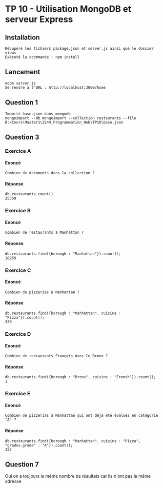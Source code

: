 # TP 10 - Utilisation MongoDB et serveur Express
## Installation
    Récupéré les fichiers package.json et server.js ainsi que le dossier views
    Exécuté la ccommande : npm install
## Lancement
    node server.js
    Se rendre à l'URL : http://localhost:3000/home
## Question 1 
    Importé base.json dans mongodb
    mongoimport --db mongoimport --collection restaurants --file D:\Cours\Master1\2244_Programmation_Web\TP10\base.json
## Question 3
### Exercice A
#### Enoncé 
    Combien de documents dans la collection ?
#### Réponse
    db.restaurants.count()
    25359
### Exercice B
#### Enoncé 
    Combien de restaurants à Manhattan ?
#### Réponse
    db.restaurants.find({borough : "Manhattan"}).count();
    10259
### Exercice C
#### Enoncé 
    Combien de pizzerias à Manhattan ? 
#### Réponse
    db.restaurants.find({borough : "Manhattan", cuisine : "Pizza"}).count();
    339
### Exercice D
#### Enoncé 
    Combien de restaurants Français dans le Bronx ?
#### Réponse
    db.restaurants.find({borough : "Bronx", cuisine : "French"}).count();
    1
### Exercice E
#### Enoncé 
    Combien de pizzerias à Manhattan qui ont déjà été évalués en catégorie "A" ? 
#### Réponse
    db.restaurants.find({borough : "Manhattan", cuisine : "Pizza", "grades.grade" : "A"}).count();
    327
## Question 7
Oui on a toujours le même nombre de résultats car ils n'ont pas la même adresse